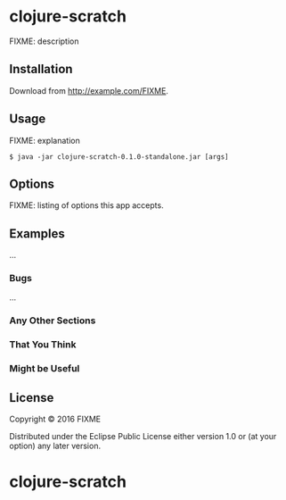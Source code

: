 # clojure-scratch

FIXME: description

## Installation

Download from http://example.com/FIXME.

## Usage

FIXME: explanation

    $ java -jar clojure-scratch-0.1.0-standalone.jar [args]

## Options

FIXME: listing of options this app accepts.

## Examples

...

### Bugs

...

### Any Other Sections
### That You Think
### Might be Useful

## License

Copyright © 2016 FIXME

Distributed under the Eclipse Public License either version 1.0 or (at
your option) any later version.
# clojure-scratch
